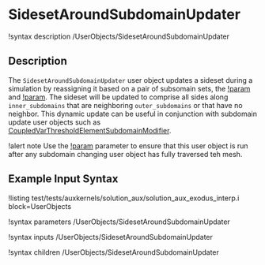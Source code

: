 # SidesetAroundSubdomainUpdater

!syntax description /UserObjects/SidesetAroundSubdomainUpdater

## Description

The `SidesetAroundSubdomainUpdater` user object updates a sideset during a simulation by reassigning it based on a pair of subsomain sets, the [!param](/UserObjects/SidesetAroundSubdomainUpdater/inner_subdomains) and [!param](/UserObjects/SidesetAroundSubdomainUpdater/outer_subdomains). The sideset will be updated to comprise all sides along `inner_subdomains` that are neighboring `outer_subdomains` or that have no neighbor. This dynamic update can be useful in conjunction with subdomain update user objects such as [CoupledVarThresholdElementSubdomainModifier](CoupledVarThresholdElementSubdomainModifier.md).

!alert note
Use the [!param](/UserObjects/SidesetAroundSubdomainUpdater/execution_order_group) parameter to ensure that this user object is run after any subdomain changing user object has fully traversed teh mesh.

## Example Input Syntax

!listing test/tests/auxkernels/solution_aux/solution_aux_exodus_interp.i block=UserObjects

!syntax parameters /UserObjects/SidesetAroundSubdomainUpdater

!syntax inputs /UserObjects/SidesetAroundSubdomainUpdater

!syntax children /UserObjects/SidesetAroundSubdomainUpdater
